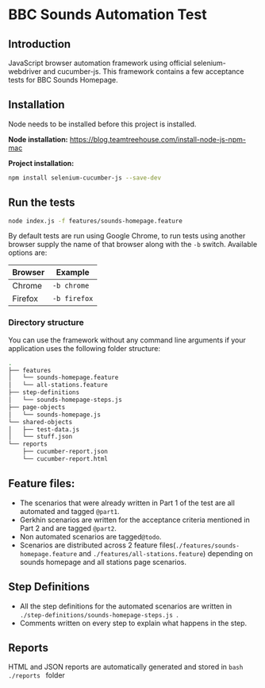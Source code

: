 # BBC Sounds Automation Test

## Introduction

JavaScript browser automation framework using official selenium-webdriver and cucumber-js. This framework contains a few acceptance tests for BBC Sounds Homepage.

## Installation

Node needs to be installed before this project is installed. 

**Node installation:** https://blog.teamtreehouse.com/install-node-js-npm-mac 

**Project installation:** 

```bash
npm install selenium-cucumber-js --save-dev
```

## Run the tests

```bash
node index.js -f features/sounds-homepage.feature
```

By default tests are run using Google Chrome, to run tests using another browser supply the name of that browser along with the `-b` switch. Available options are:

Browser    | Example
---------- | ---------------
Chrome     | `-b chrome`
Firefox    | `-b firefox`


### Directory structure

You can use the framework without any command line arguments if your application uses the following folder structure:

```bash
.
├── features
│   └── sounds-homepage.feature
│   └── all-stations.feature
├── step-definitions
│   └── sounds-homepage-steps.js
├── page-objects
│   └── sounds-homepage.js
└── shared-objects
│   ├── test-data.js
│   └── stuff.json
└── reports
    ├── cucumber-report.json
    └── cucumber-report.html
```

## Feature files:

- The scenarios that were already written in Part 1 of the test are all automated and tagged ```@part1```. 
- Gerkhin scenarios are written for the acceptance criteria mentioned in Part 2 and are tagged ```@part2```.
- Non automated scenarios are tagged```@todo```.
- Scenarios are distributed across 2 feature files(```./features/sounds-homepage.feature``` and ```./features/all-stations.feature```) depending on sounds homepage and all stations page scenarios. 

## Step Definitions

- All the step definitions for the automated scenarios are written in ```./step-definitions/sounds-homepage-steps.js ```.
- Comments written on every step to explain what happens in the step.

## Reports

HTML and JSON reports are automatically generated and stored in  ```bash ./reports ``` folder
